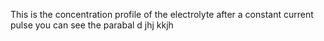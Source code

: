 This is the concentration profile of the electrolyte after a constant current pulse
you can see the parabal d
jhj
kkjh
